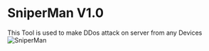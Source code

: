 # SniperMan V1.0
This Tool is used to make DDos attack on server from any Devices
![SniperMan](https://ibb.co/q7VYBqC)
